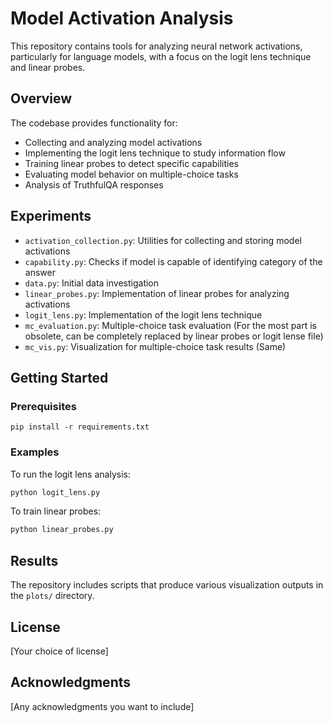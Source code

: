 # Model Activation Analysis

This repository contains tools for analyzing neural network activations, particularly for language models, with a focus on the logit lens technique and linear probes.

## Overview

The codebase provides functionality for:

- Collecting and analyzing model activations
- Implementing the logit lens technique to study information flow
- Training linear probes to detect specific capabilities
- Evaluating model behavior on multiple-choice tasks
- Analysis of TruthfulQA responses

## Experiments

- `activation_collection.py`: Utilities for collecting and storing model activations
- `capability.py`: Checks if model is capable of identifying category of the answer
- `data.py`: Initial data investigation
- `linear_probes.py`: Implementation of linear probes for analyzing activations
- `logit_lens.py`: Implementation of the logit lens technique
- `mc_evaluation.py`: Multiple-choice task evaluation (For the most part is obsolete, can be completely replaced by linear probes or logit lense file)
- `mc_vis.py`: Visualization for multiple-choice task results (Same)

## Getting Started

### Prerequisites

```
pip install -r requirements.txt
```

### Examples

To run the logit lens analysis:

```python
python logit_lens.py
```

To train linear probes:

```python
python linear_probes.py
```

## Results

The repository includes scripts that produce various visualization outputs in the `plots/` directory.

## License

[Your choice of license]

## Acknowledgments

[Any acknowledgments you want to include]
